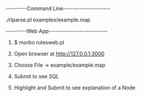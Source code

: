---------Command Line--------------------

./rlparse.pl examples/example.map

---------Web App-------------------------

1) $ morbo rulesweb.pl

2) Open browser at http://127.0.0.1:3000

3) Choose File -> example/example.map

4) Submit to see SQL

5) Highlight and Submit to see explanation of a Node
